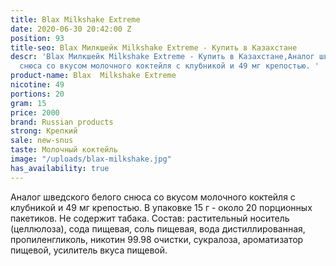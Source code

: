 ```yaml
---
title: Blax Milkshake Extreme
date: 2020-06-30 20:42:00 Z
position: 93
title-seo: Blax Милкшейк Milkshake Extreme - Купить в Казахстане
descr: 'Blax Милкшейк Milkshake Extreme - Купить в Казахстане,Аналог шведского белого
  снюса со вкусом молочного коктейля с клубникой и 49 мг крепостью. '
product-name: Blax  Milkshake Extreme
nicotine: 49
portions: 20
gram: 15
price: 2000
brand: Russian products
strong: Крепкий
sale: new-snus
taste: Молочный коктейль
image: "/uploads/blax-milkshake.jpg"
has_availability: true
---
```


Аналог шведского белого снюса со вкусом молочного коктейля с клубникой и 49 мг крепостью. 
В упаковке 15 г - около 20 порционных пакетиков. 
Не содержит табака. 
Состав: растительный носитель (целлюлоза), сода пищевая, соль пищевая, вода дистиллированная, пропиленгликоль, никотин 99.98 очистки, сукралоза, ароматизатор пищевой, усилитель вкуса пищевой.